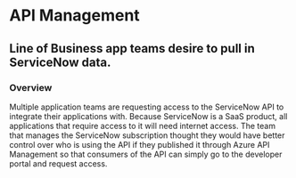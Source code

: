 # API Management

## Line of Business app teams desire to pull in ServiceNow data. 

### Overview
Multiple application teams are requesting access to the ServiceNow API to integrate their applications with. Because ServiceNow is a SaaS product, all applications that require access to it will need internet access. The team that manages the ServiceNow subscription thought they would have better control over who is using the API if they published it through Azure API Management so that consumers of the API can simply go to the developer portal and request access. 